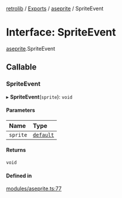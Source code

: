 [retrolib](../README.md) / [Exports](../modules.md) / [aseprite](../modules/aseprite.md) / SpriteEvent

# Interface: SpriteEvent

[aseprite](../modules/aseprite.md).SpriteEvent

## Callable

### SpriteEvent

▸ **SpriteEvent**(`sprite`): `void`

#### Parameters

| Name | Type |
| :------ | :------ |
| `sprite` | [`default`](../classes/aseprite.default.md) |

#### Returns

`void`

#### Defined in

[modules/aseprite.ts:77](https://github.com/philbgarner/retrolib/blob/5caf158/src/modules/aseprite.ts#L77)
